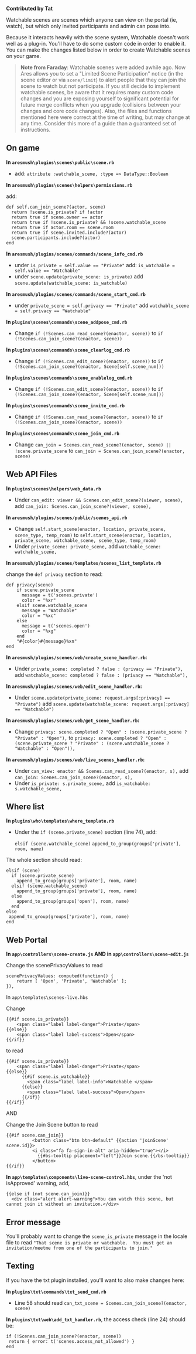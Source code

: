**Contributed by Tat**

Watchable scenes are scenes which anyone can view on the portal (ie, watch), but which only invited participants and admin can pose into.

Because it interacts heavily with the scene system, Watchable doesn't work well as a plug-in. You'll have to do some custom code in order to enable it. You can make the changes listed below in order to create Watchable scenes on your game.

> **Note from Faraday**: Watchable scenes were added awhile ago.  Now Ares allows you to set a "Limited Scene Participation" notice (in the scene editor or via `scene/limit`) to alert people that they can join the scene to watch but not participate.  If you still decide to implement watchable scenes, be aware that it requires many custom code changes and you are exposing yourself to significant potential for future merge conflicts when you upgrade (collisions between your changes and core code changes).  Also, the files and functions mentioned here were correct at the time of writing, but may change at any time.  Consider this more of a guide than a guaranteed set of instructions.

## On game

**In `aresmush\plugins\scenes\public\scene.rb`**

* add: `attribute :watchable_scene, :type => DataType::Boolean`

**In `aresmush\plugins\scenes\helpers\permissions.rb`**

 add:

    def self.can_join_scene?(actor, scene)
      return !scene.is_private? if !actor
      return true if scene.owner == actor
      return true if !scene.is_private? && !scene.watchable_scene
      return true if actor.room == scene.room
      return true if scene.invited.include?(actor)
      scene.participants.include?(actor)
    end

**In `aresmush/plugins/scenes/commands/scene_info_cmd.rb`**

*  under `is_private = self.value == "Private"` add: `is_watchable = self.value == "Watchable"`
* under `scene.update(private_scene: is_private)` add  `scene.update(watchable_scene: is_watchable)`

**In `aresmush/plugins/scenes/commands/scene_start_cmd.rb`**

* under `private_scene = self.privacy == "Private"` add `watchable_scene = self.privacy == "Watchable"`

**In `plugins\scenes\commands\scene_addpose_cmd.rb`**

* Change `if (!Scenes.can_read_scene?(enactor, scene))` to `if (!Scenes.can_join_scene?(enactor, scene))`

**In `plugins\scenes\commands\scene_clearlog_cmd.rb`**

* Change `if (!Scenes.can_edit_scene?(enactor, scene))` to `if (!Scenes.can_join_scene?(enactor, Scene[self.scene_num]))`

**In `plugins\scenes\commands\scene_enablelog_cmd.rb`**

* Change `if (!Scenes.can_edit_scene?(enactor, scene))` to `if (!Scenes.can_join_scene?(enactor, Scene[self.scene_num]))`

**In `plugins\scenes\commands\scene_invite_cmd.rb`**

* Change `if (!Scenes.can_read_scene?(enactor, scene))` to `if (!Scenes.can_join_scene?(enactor, scene))`

**In `plugins\scenes\commands\scene_join_cmd.rb`**

* Change `can_join = Scenes.can_read_scene?(enactor, scene) || !scene.private_scene` to `can_join = Scenes.can_join_scene?(enactor, scene)`

## Web API Files

**In `plugins\scenes\helpers\web_data.rb`**

* Under `can_edit: viewer && Scenes.can_edit_scene?(viewer, scene),` add `can_join: Scenes.can_join_scene?(viewer, scene),`

**In `aresmush/plugins/scenes/public/scenes_api.rb`**

* Change `self.start_scene(enactor, location, private_scene, scene_type, temp_room)` to `self.start_scene(enactor, location, private_scene, watchable_scene, scene_type, temp_room)`
* Under `private_scene: private_scene,` add `watchable_scene: watchable_scene,`

**In `aresmush/plugins/scenes/templates/scenes_list_template.rb`**

change the `def privacy` section to read:

    def privacy(scene)
        if scene.private_scene
          message = t('scenes.private')
          color = "%xr"
        elsif scene.watchable_scene
          message = "Watchable"
          color = "%xc"
        else
          message = t('scenes.open')
          color = "%xg"
        end
        "#{color}#{message}%xn"
    end

**In `aresmush/plugins/scenes/web/create_scene_handler.rb`:**

* Under `private_scene: completed ? false : (privacy == "Private"),` add `watchable_scene: completed ? false : (privacy == "Watchable"),`

**In `aresmush/plugins/scenes/web/edit_scene_handler.rb`:**

* Under `scene.update(private_scene: request.args[:privacy] == "Private")` add `scene.update(watchable_scene: request.args[:privacy] == "Watchable")`

**In `aresmush/plugins/scenes/web/get_scene_handler.rb`:**

* Change `privacy: scene.completed ? "Open" : (scene.private_scene ? "Private" : "Open"),` to `privacy: scene.completed ? "Open" : (scene.private_scene ? "Private" : (scene.watchable_scene ? "Watchable" : "Open")),`

**In `aresmush/plugins/scenes/web/live_scenes_handler.rb`:**

* Under `can_view: enactor && Scenes.can_read_scene?(enactor, s),` add `can_join: Scenes.can_join_scene?(enactor, s),`
* Under `is_private: s.private_scene,` add `is_watchable: s.watchable_scene,`

## Where list

**In `plugins\who\templates\where_template.rb`**

* Under the `if (scene.private_scene)` section (line 74), add:

    `elsif (scene.watchable_scene)`
         `append_to_group(groups['private'], room, name)`

The whole section should read:

    elsif (scene)
      if (scene.private_scene)
        append_to_group(groups['private'], room, name)
      elsif (scene.watchable_scene)
        append_to_group(groups['private'], room, name)
      else
        append_to_group(groups['open'], room, name)
      end
    else
     append_to_group(groups['private'], room, name)
    end

## Web Portal
**In `app\controllers\scene-create.js` AND in `app\controllers\scene-edit.js`**

Change the scenePrivacyValues to read

    scenePrivacyValues: computed(function() {
        return [ 'Open', 'Private', 'Watchable' ];
    }),

In `app\templates\scenes-live.hbs`

Change

    {{#if scene.is_private}}
        <span class="label label-danger">Private</span>
    {{else}}
        <span class="label label-success">Open</span>
    {{/if}}

to  read

    {{#if scene.is_private}}
        <span class="label label-danger">Private</span>
    {{else}}
          {{#if scene.is_watchable}}
            <span class="label label-info">Watchable </span>
          {{else}}
            <span class="label label-success">Open</span>
          {{/if}}
    {{/if}}

AND

Change the Join Scene button to read

    {{#if scene.can_join}}
              <button class="btn btn-default" {{action 'joinScene' scene.id}}>
              <i class="fa fa-sign-in-alt" aria-hidden="true"></i>
                {{#bs-tooltip placement="left"}}Join scene.{{/bs-tooltip}}
              </button>
    {{/if}}


**In `app\templates\components\live-scene-control.hbs`**, under the 'not isApproved' warning, add, 

    {{else if (not scene.can_join)}}
      <div class="alert alert-warning">You can watch this scene, but cannot join it without an invitation.</div>





## Error message

You'll probably want to change the `scene_is_private` message in the locale file to read `"That scene is private or watchable.  You must get an invitation/meetme from one of the participants to join."`

## Texting

If you  have the txt plugin installed, you'll want to also make changes here:

**In `plugins\txt\commands\txt_send_cmd.rb`**

* Line 58 should read `can_txt_scene = Scenes.can_join_scene?(enactor, scene)`

**In `plugins\txt\web\add_txt_handler.rb`**, the access check (line 24) should be:

    if (!Scenes.can_join_scene?(enactor, scene))
     return { error: t('scenes.access_not_allowed') }
    end
